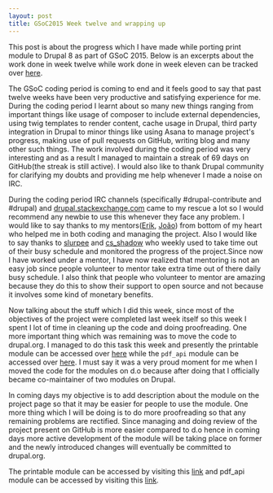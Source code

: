 ```yaml
---
layout: post
title: GSoC2015 Week twelve and wrapping up
---
```


This post is about the progress which I have made while porting print module to Drupal 8 as part of GSoC 2015. Below is an excerpts about the work done in week twelve while work done in week eleven can be tracked over <a href="http://zealfire.github.io/GSoC2015-Week-eleven-and-testing-PDF/">here</a>.

The GSoC coding period is coming to end and it feels good to say that past twelve weeks have been very productive and satisfying experience for me. During the coding period I learnt about so many new things ranging from important things like usage of composer to include external dependencies, using twig templates to render content, cache usage in Drupal, third party integration in Drupal to minor things like using Asana to manage project's progress, making use of pull requests on GitHub, writing blog and many other such things.
The work involved during the coding period was very interesting and as a result I managed to maintain a streak of 69 days on GitHub(the streak is still active). I would also like to thank Drupal community for clarifying my doubts and providing me help whenever I made a noise on IRC.

During the coding period IRC channels (specifically #drupal-contribute and #drupal) and <a href="drupal.stackexchange.com">drupal.stackexchange.com</a> came to my rescue a lot so I would recommend any newbie to use this whenever they face any problem. I would like to say thanks to my mentors(<a href="https://www.drupal.org/u/sutharsan">Erik</a>, <a href="https://www.drupal.org/u/jcnventura">João</a>) from bottom of my heart who helped me in both coding and managing the project. Also I would like to say thanks to <a href="https://www.drupal.org/u/slurpee">slurpee</a> and <a href="https://www.drupal.org/u/cs_shadow/">cs_shadow</a> who weekly used to take time out of their busy schedule and monitored the progress of the project.Since now I have worked under a mentor, I have now realized that mentoring is not an easy job since people volunteer to mentor take extra time out of there daily busy schedule. I also think that people who volunteer to mentor are amazing because they do this to show their support to open source and not because it involves some kind of monetary benefits.

Now talking about the stuff which I did this week, since most of the objectives of the project were completed last week itself so this week I spent I lot of time in cleaning up the code and doing proofreading. One more important thing which was remaining was to move the code to drupal.org. I managed to do this task this week and presently the printable module can be accessed over <a href="https://www.drupal.org/project/printable">here</a> while the <code>pdf_api</code> module can be accessed over <a href="https://www.drupal.org/project/pdfapi">here</a>. I must say it was a very proud moment for me when I moved the code for the modules on d.o because after doing that I officially became co-maintainer of two modules on Drupal.

In coming days my objective is to add description about the module on the project page so that it may be easier for people to use the module. One more thing which I will be doing is to do more proofreading so that any remaining problems are rectified. Since managing and doing review of the project present on GitHub is more easier compared to d.o hence in coming days more active development of the module will be taking place on former and the newly introduced changes will eventually be committed to drupal.org.

The printable module can be accessed by visiting this <a href="https://www.drupal.org/project/printable">link</a> and pdf_api module can be accessed by visiting this <a href="https://www.drupal.org/project/pdfapi">link</a>.
